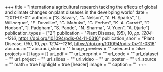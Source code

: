 +++
title = "International agricultural research tackling the effects of global and climate changes on plant diseases in the developing world"
date = "2011-01-01"
authors = ["S. Savary", "A. Nelson", "A. H. Sparks", "L. Willocquet", "E. Duveiller", "G. Mahuku", "G. Forbes", "K. A. Garrett", "D. Hodson", "J. Padgham", "S. Pande", "M. Sharma", "J. Yuen", "A. Djurle"]
publication_types = ["2"]
publication = "Plant Disease, (95), 10, _pp. 1204--1216_, https://doi.org/10.1094/pdis-04-11-0316"
publication_short = "Plant Disease, (95), 10, _pp. 1204--1216_, https://doi.org/10.1094/pdis-04-11-0316"
abstract = ""
abstract_short = ""
image_preview = ""
selected = false
projects = []
tags = []
url_pdf = ""
url_preprint = ""
url_code = ""
url_dataset = ""
url_project = ""
url_slides = ""
url_video = ""
url_poster = ""
url_source = ""
math = true
highlight = true
[header]
image = ""
caption = ""
+++
